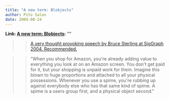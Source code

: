 ```yaml
---
title: "A new term: Blobjects"
author: Pito Salas
date: 2004-08-24
---
```


**Link: [A new term: Blobjects](None):** ""


>>

>> [A very thought provoking speech by Bruce Sterling at SigGraph 2004.
Recommended.](<http://www.boingboing.net/images/blobjects.htm>)

>>

>> "When you shop for Amazon, you're already adding value to everything you
look at on an Amazon screen. You don't get paid for it, but your shopping is
unpaid work for them. Imagine this blown to huge proportions and attached to
all your physical possessions. Whenever you use a spime, you're rubbing up
against everybody else who has that same kind of spime. A spime is a users
group first, and a physical object second."


